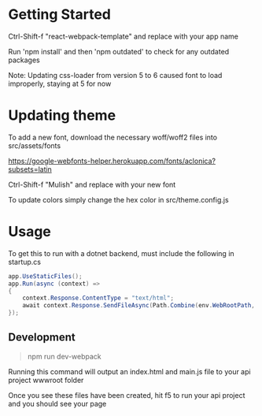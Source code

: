 # Getting Started
Ctrl-Shift-f "react-webpack-template" and replace with your app name  

Run 'npm install' and then 'npm outdated' to check for any outdated packages  

Note: Updating css-loader from version 5 to 6 caused font to load improperly, staying at 5 for now  


# Updating theme
To add a new font, download the necessary woff/woff2 files into src/assets/fonts  

https://google-webfonts-helper.herokuapp.com/fonts/aclonica?subsets=latin  

Ctrl-Shift-f "Mulish" and replace with your new font  

To update colors simply change the hex color in src/theme.config.js  


# Usage
To get this to run with a dotnet backend, must include the following in startup.cs  

```c#
app.UseStaticFiles();
app.Run(async (context) =>
{
	context.Response.ContentType = "text/html";
	await context.Response.SendFileAsync(Path.Combine(env.WebRootPath, "index.html"));
});
```

## Development

> npm run dev-webpack  

Running this command will output an index.html and main.js file to your api project wwwroot folder  

Once you see these files have been created, hit f5 to run your api project and you should see your page  
